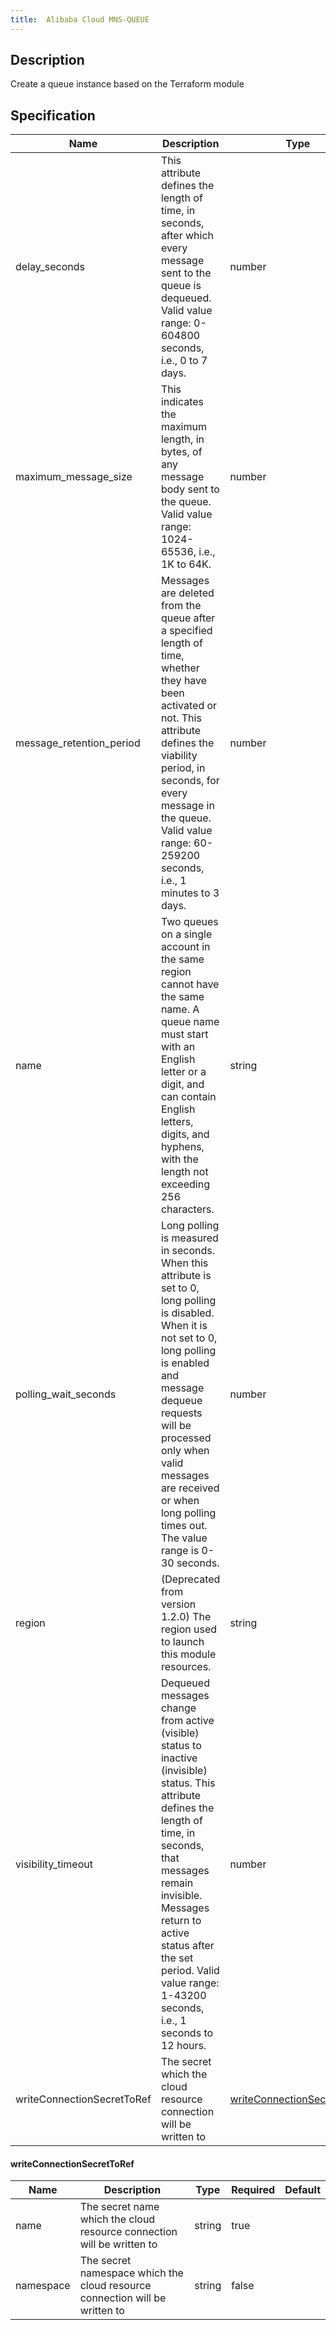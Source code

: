 ```yaml
---
title:  Alibaba Cloud MNS-QUEUE
---
```


## Description

Create a queue instance based on the Terraform module

## Specification


 Name | Description | Type | Required | Default 
 ------------ | ------------- | ------------- | ------------- | ------------- 
 delay_seconds | This attribute defines the length of time, in seconds, after which every message sent to the queue is dequeued. Valid value range: 0-604800 seconds, i.e., 0 to 7 days. | number | false |  
 maximum_message_size | This indicates the maximum length, in bytes, of any message body sent to the queue. Valid value range: 1024-65536, i.e., 1K to 64K. | number | false |  
 message_retention_period | Messages are deleted from the queue after a specified length of time, whether they have been activated or not. This attribute defines the viability period, in seconds, for every message in the queue. Valid value range: 60-259200 seconds, i.e., 1 minutes to 3 days. | number | false |  
 name | Two queues on a single account in the same region cannot have the same name. A queue name must start with an English letter or a digit, and can contain English letters, digits, and hyphens, with the length not exceeding 256 characters. | string | false |  
 polling_wait_seconds | Long polling is measured in seconds. When this attribute is set to 0, long polling is disabled. When it is not set to 0, long polling is enabled and message dequeue requests will be processed only when valid messages are received or when long polling times out. The value range is 0-30 seconds. | number | false |  
 region | (Deprecated from version 1.2.0) The region used to launch this module resources. | string | false |  
 visibility_timeout | Dequeued messages change from active (visible) status to inactive (invisible) status. This attribute defines the length of time, in seconds, that messages remain invisible. Messages return to active status after the set period. Valid value range: 1-43200 seconds, i.e., 1 seconds to 12 hours. | number | false |  
 writeConnectionSecretToRef | The secret which the cloud resource connection will be written to | [writeConnectionSecretToRef](#writeConnectionSecretToRef) | false |  


#### writeConnectionSecretToRef

 Name | Description | Type | Required | Default 
 ------------ | ------------- | ------------- | ------------- | ------------- 
 name | The secret name which the cloud resource connection will be written to | string | true |  
 namespace | The secret namespace which the cloud resource connection will be written to | string | false |  
